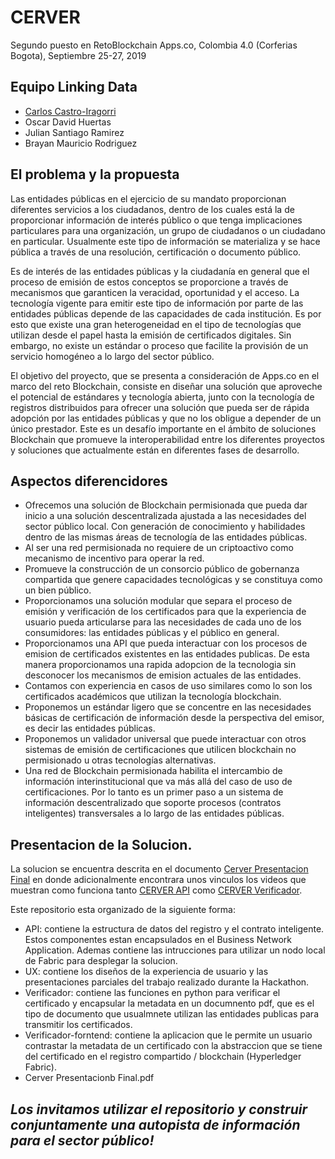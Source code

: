 # CERVER
Segundo puesto en RetoBlockchain Apps.co, Colombia 4.0 (Corferias Bogota), Septiembre 25-27, 2019

## Equipo Linking Data
* [Carlos Castro-Iragorri](https://ccastroiragorri.github.io/)
* Oscar David Huertas
* Julian Santiago Ramirez
* Brayan Mauricio Rodriguez

## El problema y la propuesta

Las entidades públicas en el ejercicio de su mandato proporcionan diferentes servicios a los ciudadanos, dentro de los cuales está la de proporcionar información de interés público o que tenga implicaciones particulares para una organización, un grupo de ciudadanos o un ciudadano en particular. Usualmente este tipo de información se materializa y se hace pública a través de una resolución, certificación o documento público.

Es de interés de las entidades públicas y la ciudadanía en general que el proceso de emisión de estos conceptos se proporcione a través de mecanismos que garanticen la veracidad, oportunidad y el acceso. La tecnología vigente para emitir este tipo de información por parte de las entidades públicas depende de las capacidades de cada institución. Es por esto que existe una gran heterogeneidad en el tipo de tecnologías que utilizan desde el papel hasta la emisión de certificados digitales. Sin embargo, no existe un estándar o proceso que facilite la provisión de un servicio homogéneo a lo largo del sector público.

El objetivo del proyecto, que se presenta a consideración de Apps.co en el marco del reto Blockchain, consiste en diseñar una solución que aproveche el potencial de estándares y tecnología abierta, junto con la tecnología de registros distribuidos para ofrecer una solución que pueda ser de rápida adopción por las entidades públicas y que no los obligue a depender de un único prestador. Este es un desafío importante en el ámbito de soluciones Blockchain que promueve la interoperabilidad entre los diferentes proyectos y soluciones que actualmente están en diferentes fases de desarrollo.

## Aspectos diferencidores

*	Ofrecemos una solución de Blockchain permisionada que pueda dar inicio a una solución descentralizada ajustada a las necesidades del sector público local. Con generación de conocimiento y habilidades dentro de las mismas áreas de tecnología de las entidades públicas.
*	Al ser una red permisionada no requiere de un criptoactivo como mecanismo de incentivo para operar la red.
*	Promueve la construcción de un consorcio público de gobernanza compartida que genere capacidades tecnológicas y se constituya como un bien público.
*	Proporcionamos una solución modular que separa el proceso de emisión y verificación de los certificados para que la experiencia de usuario pueda articularse para las necesidades de cada uno de los consumidores: las entidades públicas y el público en general.
*   Proporcionamos una API que pueda interactuar con los procesos de emision de certificados existentes en las entidades publicas. De esta manera proporcionamos una rapida adopcion de la tecnologia sin desconocer los mecanismos de emision actuales de las entidades.
*	Contamos con experiencia en casos de uso similares como lo son los certificados académicos que utilizan la tecnología blockchain.
*	Proponemos un estándar ligero que se concentre en las necesidades básicas de certificación de información desde la perspectiva del emisor, es decir las entidades públicas.
*	Proponemos un validador universal que puede interactuar con otros sistemas de emisión de certificaciones que utilicen blockchain no permisionado u otras tecnologías alternativas.
*	Una red de Blockchain permisionada habilita el intercambio de información interinstitucional que va más allá del caso de uso de certificaciones. Por lo tanto es un primer paso a un sistema de información descentralizado que soporte procesos (contratos inteligentes) transversales a lo largo de las entidades públicas.

## Presentacion de la Solucion.
La solucion se encuentra descrita en el documento [Cerver Presentacion Final](https://github.com/linkingdatasas/CERVER/blob/master/Cerver%20Presentacion%20Final.pdf) en donde adicionalmente encontrara unos vinculos los videos que muestran como funciona tanto [CERVER API](https://youtu.be/NvRdBWD6sGQ) como [CERVER Verificador](https://youtu.be/YfB_FZ4rwLw).

Este repositorio esta organizado de la siguiente forma:

* API: contiene la estructura de datos del registro y el contrato inteligente. Estos componentes estan encapsulados en el Business Network Application. Ademas contiene las intrucciones para utilizar un nodo local de Fabric para desplegar la solucion.
* UX: contiene los diseños de la experiencia de usuario y las presentaciones parciales del trabajo realizado durante la Hackathon.
* Verificador: contiene las funciones en python para verificar el certificado y encapsular la metadata en un documnento pdf, que es el tipo de documento que usualmnete utilizan las entidades publicas para transmitir los certificados.
* Verificador-forntend: contiene la aplicacion que le permite un usuario contrastar la metadata de un certificado con la abstraccion que se tiene del certificado en el registro compartido / blockchain (Hyperledger Fabric).
* Cerver Presentacionb Final.pdf

## _Los invitamos utilizar el repositorio y construir conjuntamente una autopista de información para el sector público!_
